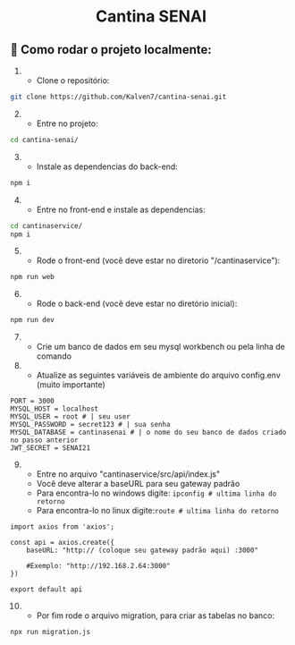 <h1 align="center" class="line-1 anim-typewriter">Cantina SENAI</h1> 

<h2 id="built_with">📝 Como rodar o projeto localmente:</h2>

1) - Clone o repositório:
```sh
git clone https://github.com/Kalven7/cantina-senai.git
```

2) - Entre no projeto:
```sh
cd cantina-senai/
```

3) - Instale as dependencias do back-end:
```sh
npm i
```

4) - Entre no front-end e instale as dependencias:
```sh
cd cantinaservice/
npm i
```

5) - Rode o front-end (você deve estar no diretorio "/cantinaservice"):
```sh
npm run web
```

6) - Rode o back-end (você deve estar no diretório inicial):
```sh
npm run dev
```

7) - Crie um banco de dados em seu mysql workbench ou pela linha de comando

8) - Atualize as seguintes variáveis de ambiente do arquivo config.env (muito importante)
```dosini
PORT = 3000
MYSQL_HOST = localhost
MYSQL_USER = root # | seu user
MYSQL_PASSWORD = secret123 # | sua senha
MYSQL_DATABASE = cantinasenai # | o nome do seu banco de dados criado no passo anterior
JWT_SECRET = SENAI21
```
9) - Entre no arquivo "cantinaservice/src/api/index.js" 
   - Você deve alterar a baseURL para seu gateway padrão 
   - Para encontra-lo no windows digite: ```ipconfig # ultima linha do retorno```
   - Para encontra-lo no linux digite:```route # ultima linha do retorno```
```dosini
import axios from 'axios';

const api = axios.create({
    baseURL: "http:// (coloque seu gateway padrão aqui) :3000"
    
    #Exemplo: "http://192.168.2.64:3000"
})

export default api
```

10) - Por fim rode o arquivo migration, para criar as tabelas no banco:
```sh
npx run migration.js
```

